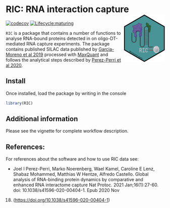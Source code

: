 # RIC: RNA interaction capture <img src="man/figures/RIC_hex.png" align="right" height="150"/>

<!-- badges: start -->
[![codecov](https://codecov.io/gh/demar01/RIC/branch/main/graph/badge.svg?token=ub0ahRD7Bc)](https://codecov.io/gh/demar01/RIC)
[![Lifecycle:maturing](https://img.shields.io/badge/lifecycle-maturing-blue.svg)](https://www.tidyverse.org/lifecycle/#maturing)
 <!-- badges: end -->
  
`RIC` is a package that contains a number of functions to analyse RNA-bound proteins detected in on oligo-DT-mediated RNA capture experiments. The package contains published
SILAC data published by [Garcia-Moreno et al 2019](https://www.ncbi.nlm.nih.gov/pmc/articles/PMC6458987/) processed with [MaxQuant](http://www.nature.com/nbt/journal/v26/n12/full/nbt.1511.html)
and follows the analytical steps described by [Perez-Perri et al 2020](https://www.nature.com/articles/s41596-020-00404-1).

## Install

Once installed, load the package by writing in the console

``` r
library(RIC)
```

## Additional information 

Please see the vignette for complete workflow description.

## References:

For references about the software and how to use RIC data see:

* Joel I Perez-Perri, Marko Noerenberg, Wael Kamel, Caroline E Lenz,
Shabaz Mohammed, Matthias W Hentze, Alfredo Castello. Global analysis of 
RNA-binding protein dynamics by comparative and enhanced RNA interactome capture
Nat Protoc. 2021 Jan;16(1):27-60. doi: 10.1038/s41596-020-00404-1. Epub 2020 Nov 
18.  (https://doi.org/10.1038/s41596-020-00404-1)
  



